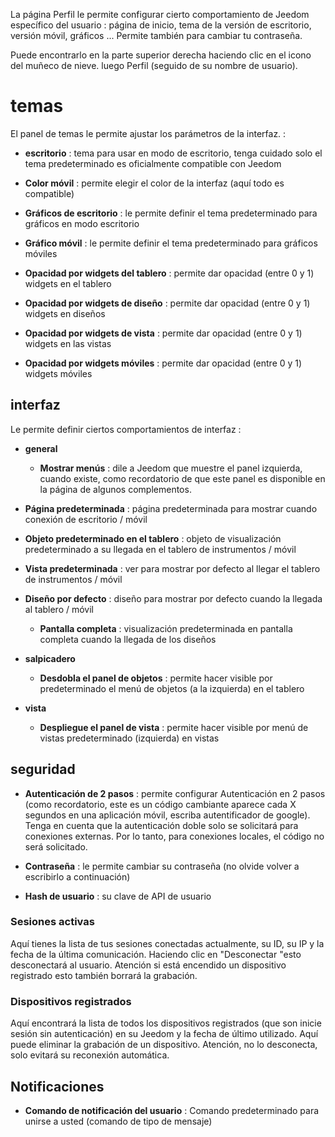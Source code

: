 La página Perfil le permite configurar cierto comportamiento de
Jeedom específico del usuario : página de inicio, tema de la
versión de escritorio, versión móvil, gráficos ... Permite
también para cambiar tu contraseña.

Puede encontrarlo en la parte superior derecha haciendo clic en el icono del muñeco de nieve.
luego Perfil (seguido de su nombre de usuario).

temas 
======

El panel de temas le permite ajustar los parámetros de la interfaz. :

-   **escritorio** : tema para usar en modo de escritorio, tenga cuidado solo
    el tema predeterminado es oficialmente compatible con Jeedom

-   **Color móvil** : permite elegir el color de la interfaz
    (aquí todo es compatible)

-   **Gráficos de escritorio** : le permite definir el tema predeterminado para
    gráficos en modo escritorio

-   **Gráfico móvil** : le permite definir el tema predeterminado para
    gráficos móviles

-   **Opacidad por widgets del tablero** : permite dar opacidad
    (entre 0 y 1) widgets en el tablero

-   **Opacidad por widgets de diseño** : permite dar opacidad
    (entre 0 y 1) widgets en diseños

-   **Opacidad por widgets de vista** : permite dar opacidad (entre
    0 y 1) widgets en las vistas

-   **Opacidad por widgets móviles** : permite dar opacidad
    (entre 0 y 1) widgets móviles

interfaz 
---------

Le permite definir ciertos comportamientos de interfaz :

-   **general**

    -   **Mostrar menús** : dile a Jeedom que muestre el panel
        izquierda, cuando existe, como recordatorio de que este panel es
        disponible en la página de algunos complementos.

-   **Página predeterminada** : página predeterminada para mostrar cuando
    conexión de escritorio / móvil

-   **Objeto predeterminado en el tablero** : objeto de visualización predeterminado
    a su llegada en el tablero de instrumentos / móvil

-   **Vista predeterminada** : ver para mostrar por defecto al llegar
    el tablero de instrumentos / móvil

-   **Diseño por defecto** : diseño para mostrar por defecto cuando
    la llegada al tablero / móvil

    -   **Pantalla completa** : visualización predeterminada en pantalla completa cuando
        la llegada de los diseños
        
-   **salpicadero**

    -   **Desdobla el panel de objetos** : permite hacer visible por
        predeterminado el menú de objetos (a la izquierda) en el tablero

-   **vista**

    -   **Despliegue el panel de vista** : permite hacer visible por
        menú de vistas predeterminado (izquierda) en vistas

seguridad 
--------

-   **Autenticación de 2 pasos** : permite configurar
    Autenticación en 2 pasos (como recordatorio, este es un código cambiante
    aparece cada X segundos en una aplicación móvil, escriba
    autentificador de google). Tenga en cuenta que la autenticación doble solo se solicitará para conexiones externas. Por lo tanto, para conexiones locales, el código no será solicitado.

-   **Contraseña** : le permite cambiar su contraseña (no
    olvide volver a escribirlo a continuación)

-   **Hash de usuario** : su clave de API de usuario

### Sesiones activas 

Aquí tienes la lista de tus sesiones conectadas actualmente, su ID,
su IP y la fecha de la última comunicación. Haciendo clic en
"Desconectar "esto desconectará al usuario. Atención si está encendido
un dispositivo registrado esto también borrará la grabación.

### Dispositivos registrados 

Aquí encontrará la lista de todos los dispositivos registrados (que son
inicie sesión sin autenticación) en su Jeedom y la fecha de
último utilizado. Aquí puede eliminar la grabación de un
dispositivo. Atención, no lo desconecta, solo evitará
su reconexión automática.

Notificaciones 
-------------

-   **Comando de notificación del usuario** : Comando predeterminado para
    unirse a usted (comando de tipo de mensaje)


